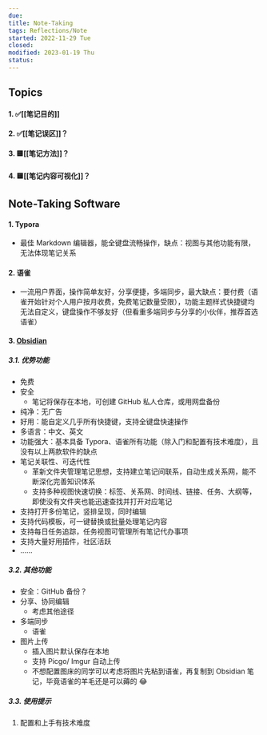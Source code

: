 ```yaml
---
due: 
title: Note-Taking
tags: Reflections/Note
started: 2022-11-29 Tue
closed: 
modified: 2023-01-19 Thu
status: 
---
```

## Topics
#### 1. ✅[[笔记目的]]
#### 2. ✅[[笔记误区]]？
#### 3. 🟨[[笔记方法]]？
#### 4. 🟨[[笔记内容可视化]]？
## Note-Taking Software
#### 1. Typora
- 最佳 Markdown 编辑器，能全键盘流畅操作，缺点：视图与其他功能有限，无法体现笔记关系
#### 2. 语雀
- 一流用户界面，操作简单友好，分享便捷，多端同步，最大缺点：要付费（语雀开始针对个人用户按月收费，免费笔记数量受限），功能主题样式快捷键均无法自定义，键盘操作不够友好（但看重多端同步与分享的小伙伴，推荐首选语雀）
#### 3. [Obsidian](https://obsidian.md/)
##### 3.1. 优势功能
- 免费
- 安全
	- 笔记将保存在本地，可创建 GitHub 私人仓库，或用网盘备份
- 纯净：无广告
- 好用：能自定义几乎所有快捷键，支持全键盘快速操作
- 多语言：中文、英文
- 功能强大：基本具备 Typora、语雀所有功能（除入门和配置有技术难度），且没有以上两款软件的缺点
- 笔记关联性、可迭代性
	- 革新文件夹管理笔记思想，支持建立笔记间联系，自动生成关系网，能不断深化完善知识体系
	- 支持多种视图快速切换：标签、关系网、时间线、链接、任务、大纲等，即使没有文件夹也能迅速查找并打开对应笔记
- 支持打开多份笔记，竖排呈现，同时编辑
- 支持代码模板，可一键替换或批量处理笔记内容
- 支持每日任务追踪，任务视图可管理所有笔记代办事项
- 支持大量好用插件，社区活跃
- ……
##### 3.2. 其他功能
- 安全：GitHub 备份？
- 分享、协同编辑
	- 考虑其他途径
- 多端同步
	- 语雀
- 图片上传
	- 插入图片默认保存在本地
	- 支持 Picgo/ Imgur 自动上传
	- 不想配置图床的同学可以考虑将图片先粘到语雀，再复制到 Obsidian 笔记，毕竟语雀的羊毛还是可以薅的 😂 
##### 3.3. 使用提示
1. 配置和上手有技术难度
